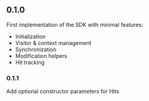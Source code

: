## 0.1.0

First implementation of the SDK with minimal features:
- Initialization
- Visitor & context management
- Synchronization
- Modification helpers
- Hit tracking

### 0.1.1

Add optional constructor parameters for Hits